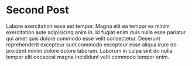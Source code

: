 # Second Post

Labore exercitation esse est tempor. Magna elit ea tempor ex minim exercitation aute adipisicing anim in. Id fugiat enim duis nulla esse pariatur qui amet quis dolore commodo esse velit consectetur. Deserunt reprehenderit excepteur sunt commodo excepteur esse aliqua irure do proident minim dolore dolore laborum. Laborum in culpa sint do nulla tempor elit occaecat magna incididunt velit commodo tempor enim.
